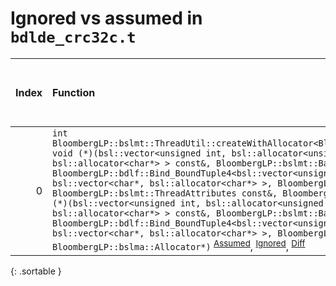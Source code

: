 # Ignored vs assumed in `bdlde_crc32c.t`

<script src="../sorttable.js"></script>

|   Index | Function                                                                                                                                                                                                                                                                                                                                                                                                                                                                                                                                                                                                                                                                                                                                                                                                                                                                                                                                                                                                                                                              |   Difference in number of lines |   Function size difference in bytes |   Number of lines in assumed build | Number of bytes in assumed build   |   Number of lines in ignored build | Number of bytes in ignored build   |
|--------:|:----------------------------------------------------------------------------------------------------------------------------------------------------------------------------------------------------------------------------------------------------------------------------------------------------------------------------------------------------------------------------------------------------------------------------------------------------------------------------------------------------------------------------------------------------------------------------------------------------------------------------------------------------------------------------------------------------------------------------------------------------------------------------------------------------------------------------------------------------------------------------------------------------------------------------------------------------------------------------------------------------------------------------------------------------------------------|--------------------------------:|------------------------------------:|-----------------------------------:|:-----------------------------------|-----------------------------------:|:-----------------------------------|
|       0 | `int BloombergLP::bslmt::ThreadUtil::createWithAllocator<BloombergLP::bdlf::Bind<BloombergLP::bslmf::Nil, void (*)(bsl::vector<unsigned int, bsl::allocator<unsigned int> >*, bsl::vector<char*, bsl::allocator<char*> > const&, BloombergLP::bslmt::Barrier*, bool), BloombergLP::bdlf::Bind_BoundTuple4<bsl::vector<unsigned int, bsl::allocator<unsigned int> >*, bsl::vector<char*, bsl::allocator<char*> >, BloombergLP::bslmt::Barrier*, bool> > >(unsigned long*, BloombergLP::bslmt::ThreadAttributes const&, BloombergLP::bdlf::Bind<BloombergLP::bslmf::Nil, void (*)(bsl::vector<unsigned int, bsl::allocator<unsigned int> >*, bsl::vector<char*, bsl::allocator<char*> > const&, BloombergLP::bslmt::Barrier*, bool), BloombergLP::bdlf::Bind_BoundTuple4<bsl::vector<unsigned int, bsl::allocator<unsigned int> >*, bsl::vector<char*, bsl::allocator<char*> >, BloombergLP::bslmt::Barrier*, bool> > const&, BloombergLP::bslma::Allocator*)` <sup>[Assumed](0.assume.s.txt)</sup>, <sup>[Ignored](0.none.s.txt)</sup>, <sup>[Diff](0.diff.html)</sup> |                              -6 |                                 -16 |                                480 | 4,246,704                          |                                496 | 4,246,704                          |
{: .sortable }
